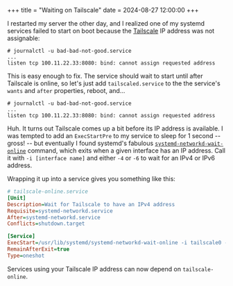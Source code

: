 +++
title = "Waiting on Tailscale"
date = 2024-08-27 12:00:00
+++

<span class="caps">I restarted</span> my server the other day, and I realized one of my systemd services failed to start
on boot because the [Tailscale] IP address was not assignable:

```text
# journalctl -u bad-bad-not-good.service
...
listen tcp 100.11.22.33:8080: bind: cannot assign requested address
```

This is easy enough to fix. The service should wait to start until after Tailscale is online, so let's just add
`tailscaled.service` to the the service's `wants` and `after` properties, reboot, and...

```text
# journalctl -u bad-bad-not-good.service
...
listen tcp 100.11.22.33:8080: bind: cannot assign requested address
```

Huh. It turns out Tailscale comes up a bit before its IP address is available. I was tempted to add an `ExecStartPre`
to my service to sleep for 1 second -- gross! -- but eventually I found systemd's fabulous
[`systemd-networkd-wait-online`][systemd-networkd-wait-online] command, which exits when a given interface has an IP
address. Call it with `-i [interface name]` and either `-4` or `-6` to wait for an IPv4 or IPv6 address.

Wrapping it up into a service gives you something like this:

```ini
# tailscale-online.service
[Unit]
Description=Wait for Tailscale to have an IPv4 address
Requisite=systemd-networkd.service
After=systemd-networkd.service
Conflicts=shutdown.target

[Service]
ExecStart=/usr/lib/systemd/systemd-networkd-wait-online -i tailscale0 -4
RemainAfterExit=true
Type=oneshot
```

Services using your Tailscale IP address can now depend on `tailscale-online`.

[Tailscale]: https://tailscale.com/
[systemd-networkd-wait-online]: https://www.freedesktop.org/software/systemd/man/latest/systemd-networkd-wait-online.service.html
